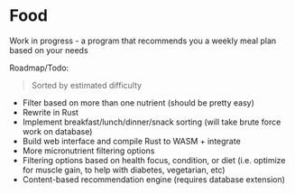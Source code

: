 # Food

Work in progress - a program that recommends you a weekly meal plan based on your needs

Roadmap/Todo:
> Sorted by estimated difficulty

- Filter based on more than one nutrient (should be pretty easy)
- Rewrite in Rust
- Implement breakfast/lunch/dinner/snack sorting (will take brute force work on database)
- Build web interface and compile Rust to WASM + integrate
- More micronutrient filtering options
- Filtering options based on health focus, condition, or diet (i.e. optimize for muscle gain, to help
with diabetes, vegetarian, etc)
- Content-based recommendation engine (requires database extension) 
